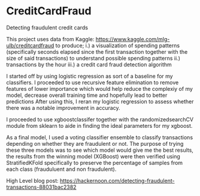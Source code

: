 # CreditCardFraud
Detecting fraudulent credit cards

This project uses data from Kaggle: https://www.kaggle.com/mlg-ulb/creditcardfraud to produce;
i.) a visualization of spending patterns (specifically seconds elapsed since the first transaction together with the size of said transactions) to understand possible spending patterns
ii.) transactions by the hour
iii.) a credit card fraud detection algorithm

I started off by using logistic regression as sort of a baseline for my classifiers.
I proceeded to use recursive feature elimination  to remove features of lower importance which would help reduce the complexiy of my model, decrease overall training time and hopefully lead to better predictions
After using this, I reran my logistic regression to assess whether there was a notable improvement in accuracy.

I proceeded to use xgboostclassifer together with the randomizedsearchCV module from sklearn to aide in finding the ideal parameters for my xgboost.

As a final model, I used a voting classifier ensemble to classify transactions depending on whether they are fraudulent or not. The purpose of trying these three models was to see which model would give me the best results, the results from the winning model (XGBoost) were then verified using StratifiedKFold specifically to preserve the percentage of samples from each class (frauduluent and non fraudulent).

High Level blog post: https://hackernoon.com/detecting-fraudulent-transactions-88031bac2382
